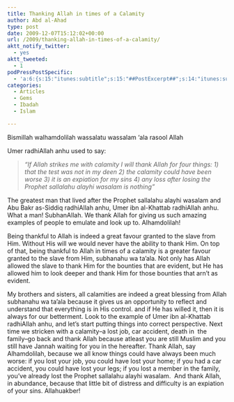 ```yaml
---
title: Thanking Allah in times of a Calamity
author: Abd al-Ahad
type: post
date: 2009-12-07T15:12:02+00:00
url: /2009/thanking-allah-in-times-of-a-calamity/
aktt_notify_twitter:
  - yes
aktt_tweeted:
  - 1
podPressPostSpecific:
  - 'a:6:{s:15:"itunes:subtitle";s:15:"##PostExcerpt##";s:14:"itunes:summary";s:15:"##PostExcerpt##";s:15:"itunes:keywords";s:17:"##WordPressCats##";s:13:"itunes:author";s:10:"##Global##";s:15:"itunes:explicit";s:2:"No";s:12:"itunes:block";s:2:"No";}'
categories:
  - Articles
  - Gems
  - Ibadah
  - Islam

---
```

Bismillah walhamdolilah wassalatu wassalam &#8216;ala rasool Allah

Umer radhiAllah anhu used to say:

> _&#8220;If Allah strikes me with calamity I will thank Allah for four things: 1) that the test was not in my deen 2) the calamity could have been worse 3) it is an expiation for my sins 4) any loss after losing the Prophet sallalahu alayhi wasalam is nothing”_

The greatest man that lived after the Prophet sallalahu alayhi wasalam and Abu Bakr as-Siddiq radhiAllah anhu, Umer ibn al-Khattab radhiAllah anhu. What a man! SubhanAllah. We thank Allah for giving us such amazing examples of people to emulate and look up to. Alhamdolilah!

Being thankful to Allah is indeed a great favour granted to the slave from Him. Without His will we would never have the ability to thank Him. On top of that, being thankful to Allah in times of a calamity is a greater favour granted to the slave from Him, subhanahu wa ta&#8217;ala. Not only has Allah allowed the slave to thank Him for the bounties that are evident, but He has allowed him to look deeper and thank Him for those bounties that arn&#8217;t as evident.

My brothers and sisters, all calamities are indeed a great blessing from Allah subhanahu wa ta&#8217;ala because it gives us an opportunity to reflect and understand that everything is in His control. and if He has willed it, then it is always for our betterment. Look to the example of Umer ibn al-Khattab radhiAllah anhu, and let&#8217;s start putting things into correct perspective. Next time we stricken with a calamity&#8211;a lost job, car accident, death in  the family&#8211;go back and thank Allah because atleast you are still Muslim and you still have Jannah waiting for you in the hereafter. Thank Allah, say Alhamdolilah, because we all know things could have always been much worse: if you lost your job, you could have lost your home; if you had a car accident, you could have lost your legs; if you lost a member in the family, you&#8217;ve already lost the Prophet sallalahu alayhi wasalam.  And thank Allah, in abundance, because that little bit of distress and difficulty is an expiation of your sins. Allahuakber!